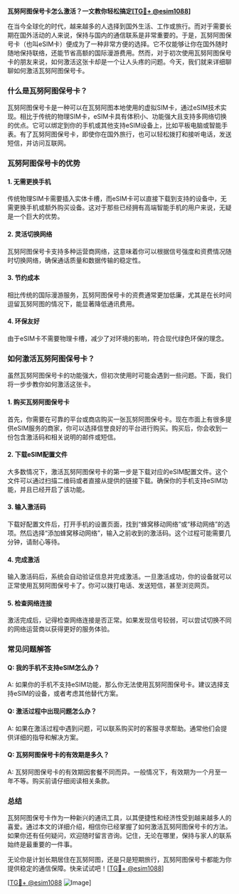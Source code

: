 **瓦努阿图保号卡怎么激活？一文教你轻松搞定[[TG💪+ @esim1088](https://t.me/s/esim1088)]**

在当今全球化的时代，越来越多的人选择到国外生活、工作或旅行。而对于需要长期在国外活动的人来说，保持与国内的通信联系是非常重要的。于是，瓦努阿图保号卡（也叫eSIM卡）便成为了一种非常方便的选择。它不仅能够让你在国外随时随地保持联络，还能节省高额的国际漫游费用。然而，对于初次使用瓦努阿图保号卡的朋友来说，如何激活这张卡却是一个让人头疼的问题。今天，我们就来详细聊聊如何激活瓦努阿图保号卡。

### 什么是瓦努阿图保号卡？

瓦努阿图保号卡是一种可以在瓦努阿图本地使用的虚拟SIM卡，通过eSIM技术实现。相比于传统的物理SIM卡，eSIM卡具有体积小、功能强大且支持多网络切换的优点。它可以绑定到你的手机或其他支持eSIM设备上，比如平板电脑或智能手表。有了瓦努阿图保号卡，即使你在国外旅行，也可以轻松拨打和接听电话，发送短信，并访问互联网。

### 瓦努阿图保号卡的优势

#### 1. **无需更换手机**
传统物理SIM卡需要插入实体卡槽，而eSIM卡可以直接下载到支持的设备中，无需更换手机或额外购买设备。这对于那些已经拥有高端智能手机的用户来说，无疑是一个巨大的优势。

#### 2. **灵活切换网络**
瓦努阿图保号卡支持多种运营商网络，这意味着你可以根据信号强度和资费情况随时切换网络，确保通话质量和数据传输的稳定性。

#### 3. **节约成本**
相比传统的国际漫游服务，瓦努阿图保号卡的资费通常更加低廉，尤其是在长时间逗留瓦努阿图的情况下，能显著降低通讯费用。

#### 4. **环保友好**
由于eSIM卡不需要物理卡槽，减少了对环境的影响，符合现代绿色环保的理念。

### 如何激活瓦努阿图保号卡？

虽然瓦努阿图保号卡的功能强大，但初次使用时可能会遇到一些问题。下面，我们将一步步教你如何激活这张卡。

#### 1. **购买瓦努阿图保号卡**
首先，你需要在可靠的平台或商店购买一张瓦努阿图保号卡。现在市面上有很多提供eSIM服务的商家，你可以选择信誉良好的平台进行购买。购买后，你会收到一份包含激活码和相关说明的邮件或短信。

#### 2. **下载eSIM配置文件**
大多数情况下，激活瓦努阿图保号卡的第一步是下载对应的eSIM配置文件。这个文件可以通过扫描二维码或者直接从提供的链接下载。确保你的手机支持eSIM功能，并且已经开启了该功能。

#### 3. **输入激活码**
下载好配置文件后，打开手机的设置页面，找到“蜂窝移动网络”或“移动网络”的选项。然后选择“添加蜂窝移动网络”，输入之前收到的激活码。这个过程可能需要几分钟，请耐心等待。

#### 4. **完成激活**
输入激活码后，系统会自动验证信息并完成激活。一旦激活成功，你的设备就可以正常使用瓦努阿图保号卡了。你可以拨打电话、发送短信，甚至浏览网页。

#### 5. **检查网络连接**
激活完成后，记得检查网络连接是否正常。如果发现信号较弱，可以尝试切换不同的网络运营商以获得更好的服务体验。

### 常见问题解答

#### Q: 我的手机不支持eSIM怎么办？
A: 如果你的手机不支持eSIM功能，那么你无法使用瓦努阿图保号卡。建议选择支持eSIM的设备，或者考虑其他替代方案。

#### Q: 激活过程中出现问题怎么办？
A: 如果在激活过程中遇到问题，可以联系购买时的客服寻求帮助。通常他们会提供详细的指导和解决方案。

#### Q: 瓦努阿图保号卡的有效期是多久？
A: 瓦努阿图保号卡的有效期因套餐不同而异。一般情况下，有效期为一个月至一年不等。购买前请仔细阅读相关条款。

### 总结

瓦努阿图保号卡作为一种新兴的通讯工具，以其便捷性和经济性受到越来越多人的喜爱。通过本文的详细介绍，相信你已经掌握了如何激活瓦努阿图保号卡的方法。如果你还有任何疑问，欢迎随时留言咨询。记住，无论在哪里，保持与家人的联系始终是最重要的一件事。

无论你是计划长期居住在瓦努阿图，还是只是短期旅行，瓦努阿图保号卡都能为你提供稳定的通信保障。快来试试吧！[[TG💪+ @esim1088](https://t.me/s/esim1088)]

[[TG💪+ @esim1088](https://t.me/s/esim1088) ![Image](https://i.postimg.cc/4NQfJmqS/Snipaste-2025-05-13-00-14-12.png)]